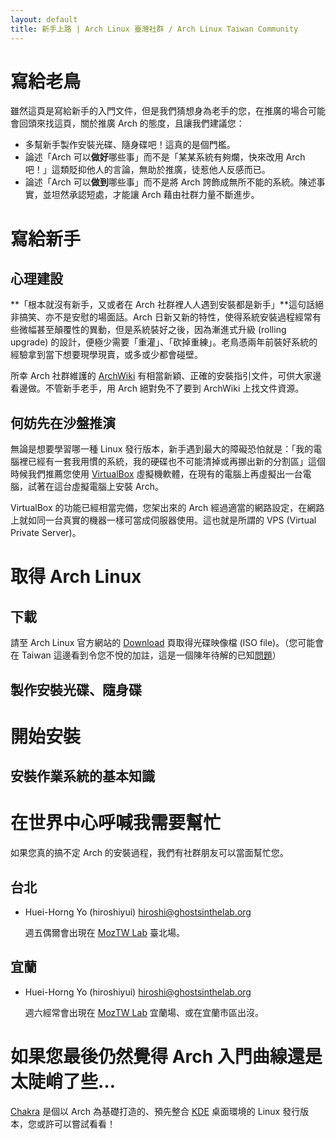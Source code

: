 ```yaml
---
layout: default
title: 新手上路 | Arch Linux 臺灣社群 / Arch Linux Taiwan Community
---
```

# 寫給老鳥

雖然這頁是寫給新手的入門文件，但是我們猜想身為老手的您，在推廣的場合可能會回頭來找這頁，關於推廣 Arch 的態度，且讓我們建議您：

* 多幫新手製作安裝光碟、隨身碟吧！這真的是個門檻。
* 論述「Arch 可以**做好**哪些事」而不是「某某系統有夠爛，快來改用 Arch 吧！」這類貶抑他人的言論，無助於推廣，徒惹他人反感而已。
* 論述「Arch 可以**做到**哪些事」而不是將 Arch 誇飾成無所不能的系統。陳述事實，並坦然承認短處，才能讓 Arch 藉由社群力量不斷進步。

# 寫給新手
## 心理建設

**「根本就沒有新手，又或者在 Arch 社群裡人人遇到安裝都是新手」**這句話絕非搞笑、亦不是安慰的場面話。Arch 日新又新的特性，使得系統安裝過程經常有些微幅甚至顛覆性的異動，但是系統裝好之後，因為漸進式升級 (rolling upgrade) 的設計，便極少需要「重灌」、「砍掉重練」。老鳥憑兩年前裝好系統的經驗拿到當下想要現學現賣，或多或少都會碰壁。

所幸 Arch 社群維護的 [ArchWiki](https://wiki.archlinux.org/) 有相當新穎、正確的安裝指引文件，可供大家邊看邊做。不管新手老手，用 Arch 絕對免不了要到 ArchWiki 上找文件資源。

## 何妨先在沙盤推演

無論是想要學習哪一種 Linux 發行版本，新手遇到最大的障礙恐怕就是：「我的電腦裡已經有一套我用慣的系統，我的硬碟也不可能清掉或再挪出新的分割區」這個時候我們推薦您使用 [VirtualBox](https://www.virtualbox.org/) 虛擬機軟體，在現有的電腦上再虛擬出一台電腦，試著在這台虛擬電腦上安裝 Arch。

VirtualBox 的功能已經相當完備，您架出來的 Arch 經過適當的網路設定，在網路上就如同一台真實的機器一樣可當成伺服器使用。這也就是所謂的 VPS (Virtual Private Server)。

# 取得 Arch Linux
## 下載

請至 Arch Linux 官方網站的 [Download](https://www.archlinux.org/download/) 頁取得光碟映像檔 (ISO file)。（您可能會在 Taiwan 這邊看到令您不悅的加註，這是一個陳年待解的已知[問題](https://bugs.archlinux.org/task/30444)）

## 製作安裝光碟、隨身碟

# 開始安裝
## 安裝作業系統的基本知識

# 在世界中心呼喊我需要幫忙

如果您真的搞不定 Arch 的安裝過程，我們有社群朋友可以當面幫忙您。

## 台北

* Huei-Horng Yo (hiroshiyui) <hiroshi@ghostsinthelab.org> 

  週五偶爾會出現在 [MozTW Lab](http://moztw.org/events/moztw-lab/) 臺北場。

## 宜蘭

* Huei-Horng Yo (hiroshiyui) <hiroshi@ghostsinthelab.org>
  
  週六經常會出現在 [MozTW Lab](http://moztw.org/events/moztw-lab/) 宜蘭場、或在宜蘭市區出沒。

# 如果您最後仍然覺得 Arch 入門曲線還是太陡峭了些…

[Chakra](http://www.chakra-project.org/) 是個以 Arch 為基礎打造的、預先整合 [KDE](http://kde.org/) 桌面環境的 Linux 發行版本，您或許可以嘗試看看！
